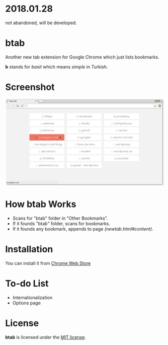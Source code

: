 # 2018.01.28
not abandoned, will be developed.

# btab

Another new tab extension for Google Chrome which just lists bookmarks.

**b** stands for _basit_ which means _simple_ in Turkish.

# Screenshot

![btab Screenshot](https://raw.githubusercontent.com/burakgarci/btab/master/images/screenshot.png)

# How btab Works

- Scans for "btab" folder in "Other Bookmarks".
- If it founds "btab" folder, scans for bookmarks.
- If it founds any bookmark, appends to page *(newtab.html#content)*.

# Installation

You can install it from [Chrome Web Store](https://chrome.google.com/webstore/detail/btab/ojjhpknoaagdmjedhcimcickmmphnnbj)

# To-do List

- Internationalization
- Options page

# License

**btab** is licensed under the [MIT license](http://www.opensource.org/licenses/mit-license.php).
